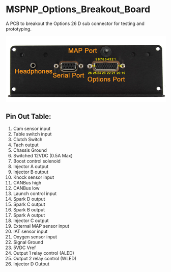 # MSPNP_Options_Breakout_Board
A PCB to breakout the Options 26 D sub connector for testing and prototyping.

![connector](https://github.com/ThePandoConnection/MSPNP_Options_Breakout_Board/blob/main/connectors13.jpg?raw=true)

## Pin Out Table:
1. Cam sensor input
2. Table switch input
3. Clutch Switch
4. Tach output
5. Chassis Ground
6. Switched 12VDC (0.5A Max)
7. Boost control solenoid
8. Injector A output
9. Injector B output
10. Knock sensor input
11. CANBus high
12. CANBus low
13. Launch control input
14. Spark D output
15. Spark C output
16. Spark B output
17. Spark A output
18. Injector C output
19. External MAP sensor input
20. IAT sensor input
21. Oxygen sensor input
22. Signal Ground
23. 5VDC Vref
24. Output 1 relay control (ALED)
25. Output 2 relay control (WLED)
26. Injector D Output
